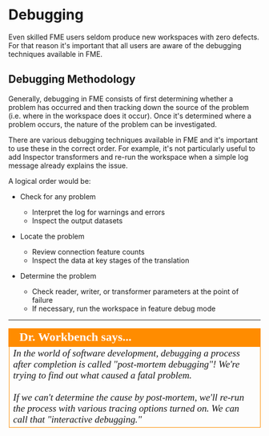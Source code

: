 # Debugging #
Even skilled FME users seldom produce new workspaces with zero defects. For that reason it's important that all users are aware of the debugging techniques available in FME.


## Debugging Methodology ##

Generally, debugging in FME consists of first determining whether a problem has occurred and then tracking down the source of the problem (i.e. where in the workspace does it occur). Once it's determined where a problem occurs, the nature of the problem can be investigated.

There are various debugging techniques available in FME and it's important to use these in the correct order. For example, it's not particularly useful to add Inspector transformers and re-run the workspace when a simple log message already explains the issue.

A logical order would be:

- Check for any problem
	- Interpret the log for warnings and errors
	- Inspect the output datasets

- Locate the problem
	- Review connection feature counts
	- Inspect the data at key stages of the translation

- Determine the problem
	- Check reader, writer, or transformer parameters at the point of failure
	- If necessary, run the workspace in feature debug mode

---

<!--Person X Says Section-->

<table style="border-spacing: 0px">
<tr>
<td style="vertical-align:middle;background-color:darkorange;border: 2px solid darkorange">
<i class="fa fa-quote-left fa-lg fa-pull-left fa-fw" style="color:white;padding-right: 12px;vertical-align:text-top"></i>
<span style="color:white;font-size:x-large;font-weight: bold;font-family:serif">Dr. Workbench says...</span>
</td>
</tr>

<tr>
<td style="border: 1px solid darkorange">
<span style="font-family:serif; font-style:italic; font-size:larger">
In the world of software development, debugging a process after completion is called "post-mortem debugging"! We're trying to find out what caused a fatal problem.
<br><br>If we can't determine the cause by post-mortem, we'll re-run the process with various tracing options turned on. We can call that "interactive debugging."
</span>
</td>
</tr>
</table>